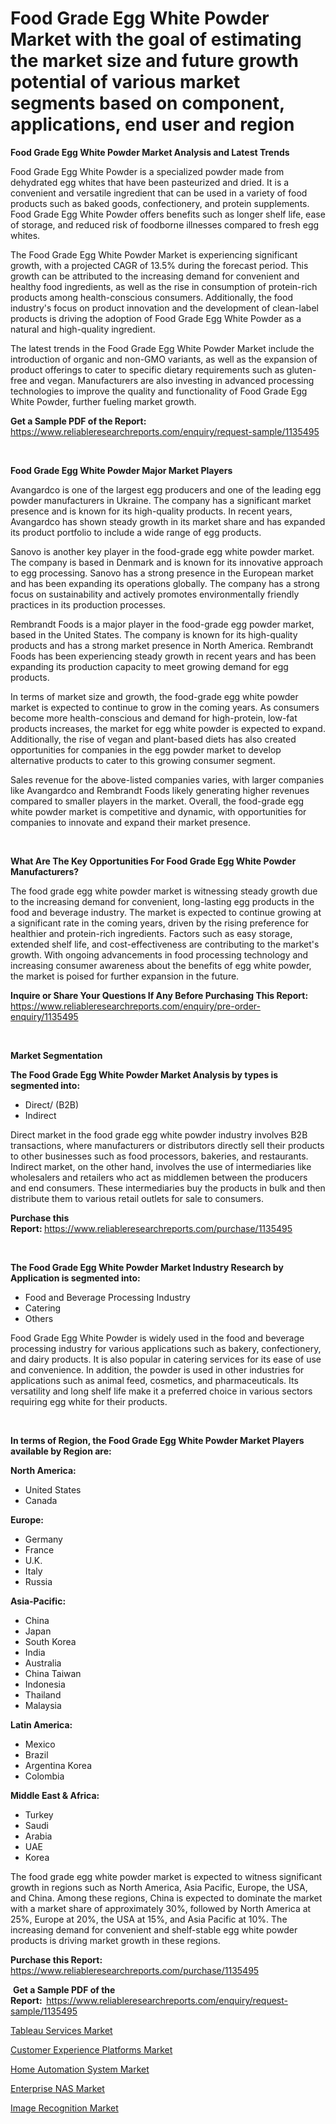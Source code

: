 <p><h1>Food Grade Egg White Powder Market with the goal of estimating the market size and future growth potential of various market segments based on component, applications, end user and region</h1></p><p><strong>Food Grade Egg White Powder Market Analysis and Latest Trends</strong></p>
<p><p>Food Grade Egg White Powder is a specialized powder made from dehydrated egg whites that have been pasteurized and dried. It is a convenient and versatile ingredient that can be used in a variety of food products such as baked goods, confectionery, and protein supplements. Food Grade Egg White Powder offers benefits such as longer shelf life, ease of storage, and reduced risk of foodborne illnesses compared to fresh egg whites.</p><p>The Food Grade Egg White Powder Market is experiencing significant growth, with a projected CAGR of 13.5% during the forecast period. This growth can be attributed to the increasing demand for convenient and healthy food ingredients, as well as the rise in consumption of protein-rich products among health-conscious consumers. Additionally, the food industry's focus on product innovation and the development of clean-label products is driving the adoption of Food Grade Egg White Powder as a natural and high-quality ingredient.</p><p>The latest trends in the Food Grade Egg White Powder Market include the introduction of organic and non-GMO variants, as well as the expansion of product offerings to cater to specific dietary requirements such as gluten-free and vegan. Manufacturers are also investing in advanced processing technologies to improve the quality and functionality of Food Grade Egg White Powder, further fueling market growth.</p></p>
<p><strong>Get a Sample PDF of the Report:&nbsp;</strong> <a href="https://www.reliableresearchreports.com/enquiry/request-sample/1135495">https://www.reliableresearchreports.com/enquiry/request-sample/1135495</a></p>
<p>&nbsp;</p>
<p><strong>Food Grade Egg White Powder Major Market Players</strong></p>
<p><p>Avangardco is one of the largest egg producers and one of the leading egg powder manufacturers in Ukraine. The company has a significant market presence and is known for its high-quality products. In recent years, Avangardco has shown steady growth in its market share and has expanded its product portfolio to include a wide range of egg products.</p><p>Sanovo is another key player in the food-grade egg white powder market. The company is based in Denmark and is known for its innovative approach to egg processing. Sanovo has a strong presence in the European market and has been expanding its operations globally. The company has a strong focus on sustainability and actively promotes environmentally friendly practices in its production processes.</p><p>Rembrandt Foods is a major player in the food-grade egg powder market, based in the United States. The company is known for its high-quality products and has a strong market presence in North America. Rembrandt Foods has been experiencing steady growth in recent years and has been expanding its production capacity to meet growing demand for egg products.</p><p>In terms of market size and growth, the food-grade egg white powder market is expected to continue to grow in the coming years. As consumers become more health-conscious and demand for high-protein, low-fat products increases, the market for egg white powder is expected to expand. Additionally, the rise of vegan and plant-based diets has also created opportunities for companies in the egg powder market to develop alternative products to cater to this growing consumer segment.</p><p>Sales revenue for the above-listed companies varies, with larger companies like Avangardco and Rembrandt Foods likely generating higher revenues compared to smaller players in the market. Overall, the food-grade egg white powder market is competitive and dynamic, with opportunities for companies to innovate and expand their market presence.</p></p>
<p>&nbsp;</p>
<p><strong>What Are The Key Opportunities For Food Grade Egg White Powder Manufacturers?</strong></p>
<p><p>The food grade egg white powder market is witnessing steady growth due to the increasing demand for convenient, long-lasting egg products in the food and beverage industry. The market is expected to continue growing at a significant rate in the coming years, driven by the rising preference for healthier and protein-rich ingredients. Factors such as easy storage, extended shelf life, and cost-effectiveness are contributing to the market's growth. With ongoing advancements in food processing technology and increasing consumer awareness about the benefits of egg white powder, the market is poised for further expansion in the future.</p></p>
<p><strong>Inquire or Share Your Questions If Any Before Purchasing This Report:</strong> <a href="https://www.reliableresearchreports.com/enquiry/pre-order-enquiry/1135495">https://www.reliableresearchreports.com/enquiry/pre-order-enquiry/1135495</a></p>
<p>&nbsp;</p>
<p><strong>Market Segmentation</strong></p>
<p><strong>The Food Grade Egg White Powder Market Analysis by types is segmented into:</strong></p>
<p><ul><li>Direct/ (B2B)</li><li>Indirect</li></ul></p>
<p><p>Direct market in the food grade egg white powder industry involves B2B transactions, where manufacturers or distributors directly sell their products to other businesses such as food processors, bakeries, and restaurants. Indirect market, on the other hand, involves the use of intermediaries like wholesalers and retailers who act as middlemen between the producers and end consumers. These intermediaries buy the products in bulk and then distribute them to various retail outlets for sale to consumers.</p></p>
<p><strong>Purchase this Report:&nbsp;</strong><a href="https://www.reliableresearchreports.com/purchase/1135495">https://www.reliableresearchreports.com/purchase/1135495</a></p>
<p>&nbsp;</p>
<p><strong>The Food Grade Egg White Powder Market Industry Research by Application is segmented into:</strong></p>
<p><ul><li>Food and Beverage Processing Industry</li><li>Catering</li><li>Others</li></ul></p>
<p><p>Food Grade Egg White Powder is widely used in the food and beverage processing industry for various applications such as bakery, confectionery, and dairy products. It is also popular in catering services for its ease of use and convenience. In addition, the powder is used in other industries for applications such as animal feed, cosmetics, and pharmaceuticals. Its versatility and long shelf life make it a preferred choice in various sectors requiring egg white for their products.</p></p>
<p>&nbsp;</p>
<p><strong>In terms of Region, the Food Grade Egg White Powder Market Players available by Region are:</strong></p>
<p>
    <p> <strong> North America: </strong>
        <ul>
            <li>United States</li>
            <li>Canada</li>
        </ul>
        </p> 
    <p> <strong> Europe: </strong>
        <ul>
            <li>Germany</li>
            <li>France</li>
            <li>U.K.</li>
            <li>Italy</li>
            <li>Russia</li>
        </ul>
        </p> 
    <p> <strong> Asia-Pacific: </strong>
        <ul>
            <li>China</li>
            <li>Japan</li>
            <li>South Korea</li>
            <li>India</li>
            <li>Australia</li>
            <li>China Taiwan</li>
            <li>Indonesia</li>
            <li>Thailand</li>
            <li>Malaysia</li>
        </ul>
        </p> 
    <p> <strong> Latin America: </strong>
        <ul>
            <li>Mexico</li>
            <li>Brazil</li>
            <li>Argentina Korea</li>
            <li>Colombia</li>
        </ul>
        </p> 
    <p> <strong> Middle East & Africa: </strong>
        <ul>
            <li>Turkey</li>
            <li>Saudi</li>
            <li>Arabia</li>
            <li>UAE</li>
            <li>Korea</li>
        </ul>
    </p>
    </p>
<p><p>The food grade egg white powder market is expected to witness significant growth in regions such as North America, Asia Pacific, Europe, the USA, and China. Among these regions, China is expected to dominate the market with a market share of approximately 30%, followed by North America at 25%, Europe at 20%, the USA at 15%, and Asia Pacific at 10%. The increasing demand for convenient and shelf-stable egg white powder products is driving market growth in these regions.</p></p>
<p><strong>Purchase this Report: </strong><a href="https://www.reliableresearchreports.com/purchase/1135495">https://www.reliableresearchreports.com/purchase/1135495</a></p>
<p>&nbsp;<strong>Get a Sample PDF of the Report:&nbsp;&nbsp;</strong><a href="https://www.reliableresearchreports.com/enquiry/request-sample/1135495">https://www.reliableresearchreports.com/enquiry/request-sample/1135495</a></p>
<p><strong></strong></p>
<p><p><a href="https://medium.com/@caligoldner/tableau-services-market-competitive-analysis-market-trends-and-forecast-to-2031-0e3f945d60c4">Tableau Services Market</a></p><p><a href="https://medium.com/@caligoldner/customer-experience-platforms-market-trends-forecast-and-competitive-analysis-to-2031-85080f4995d0">Customer Experience Platforms Market</a></p><p><a href="https://medium.com/@freedayundt/home-automation-system-market-analysis-its-cagr-market-segmentation-and-global-industry-overview-25c9ef8df2dc">Home Automation System Market</a></p><p><a href="https://medium.com/@shivangi.reportprime/enterprise-nas-market-size-and-market-trends-complete-industry-overview-2024-to-2031-b52dd4677292">Enterprise NAS Market</a></p><p><a href="https://medium.com/@freedayundt/image-recognition-market-research-report-its-history-and-forecast-2024-to-2031-071b19a4094c">Image Recognition Market</a></p></p>